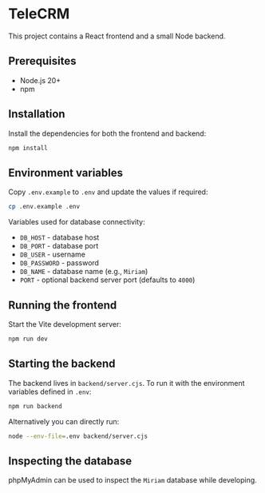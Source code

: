 # TeleCRM

This project contains a React frontend and a small Node backend.

## Prerequisites

- Node.js 20+
- npm

## Installation

Install the dependencies for both the frontend and backend:

```bash
npm install
```

## Environment variables

Copy `.env.example` to `.env` and update the values if required:

```bash
cp .env.example .env
```

Variables used for database connectivity:

- `DB_HOST` - database host
- `DB_PORT` - database port
- `DB_USER` - username
- `DB_PASSWORD` - password
- `DB_NAME` - database name (e.g., `Miriam`)
- `PORT` - optional backend server port (defaults to `4000`)

## Running the frontend

Start the Vite development server:

```bash
npm run dev
```

## Starting the backend

The backend lives in `backend/server.cjs`. To run it with the environment
variables defined in `.env`:

```bash
npm run backend
```

Alternatively you can directly run:

```bash
node --env-file=.env backend/server.cjs
```

## Inspecting the database

phpMyAdmin can be used to inspect the `Miriam` database while developing.


